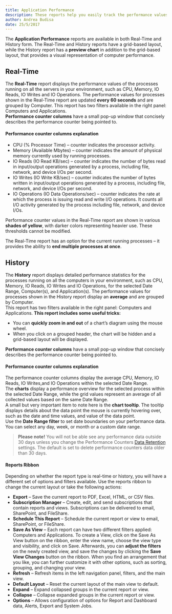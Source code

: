 ```yaml
---
title: Application Performance
description: These reports help you easily track the performance values of the processes running on all the servers in your environment, such as CPU, Memory, IO Reads, IO Writes, and IO Operations.
author: Andrea Budisa
date: 25/5/2017
---
```

The __Application Performance__ reports are available in both Real-Time and History form. The Real-Time and History reports have a grid-based layout, while the History report has a __preview chart__ in addition to the grid-based layout, that provides a visual representation of computer performance.

## Real-Time

The __Real-Time__ report displays the performance values of the processes running on all the servers in your environment, such as CPU, Memory, IO Reads, IO Writes and IO Operations. The performance values for processes shown in the Real-Time report are updated __every 60 seconds__ and are grouped by Computer. This report has two filters available in the right panel: Computers and Applications.  
__Performance counter columns__ have a small pop-up window that concisely describes the performance counter being pointed to.

#### Performance counter columns explanation

+ CPU (% Processor Time) – counter indicates the processor activity.
+ Memory (Available Mbytes) – counter indicates the amount of physical memory currently used by running processes.
+ IO Reads (IO Read KB/sec) – counter indicates the number of bytes read in input/output operations generated by a process, including file, network, and device I/Os per second.
+ IO Writes (IO Write KB/sec) – counter indicates the number of bytes written in input/output operations generated by a process, including file, network, and device I/Os per second.
+ IO Operations (IO Data Operations/sec) – counter indicates the rate at which the process is issuing read and write I/O operations. It counts all I/O activity generated by the process including file, network, and device I/Os.

Performance counter values in the Real-Time report are shown in various __shades of yellow__, with darker colors representing heavier use. These thresholds cannot be modified.

The Real-Time report has an option for the current running processes – it provides the ability to __end multiple processes at once__.

## History

The __History__ report displays detailed performance statistics for the processes running on all the computers in your environment, such as CPU, Memory, IO Reads, IO Writes and IO Operations, for the selected Date Range, Computer(s), and Application(s). The performance values for processes shown in the History report display an __average__ and are grouped by Computer.  
This report has two filters available in the right panel: Computers and Applications.
__This report includes some useful tricks:__

+ You can __quickly zoom in and out__ of a chart’s diagram using the mouse wheel.
+ When you click on a grouped header, the chart will be hidden and a grid-based layout will be displayed.

__Performance counter columns__ have a small pop-up window that concisely describes the performance counter being pointed to.

#### Performance counter columns explanation

The performance counter columns display the average CPU, Memory, IO Reads, IO Writes,and IO Operations within the selected Date Range.  
The __charts__ display a performance overview for the selected process within the selected Date Range, while the grid values represent an average of all collected values based on the same Date Range.  
A small but very important item to note here is the __chart tooltip__. The tooltip displays details about the data point the mouse is currently hovering over, such as the date and time values, and value of the data point.  
Use the __Date Range filter__ to set date boundaries on your performance data. You can select any day, week, or month or a custom date range.

> __Please note!__ You will not be able see any performance data outside 30 days unless you change the Performance Counters [Data Retention](#internal/) settings. The default is set to delete performance counters data older than 30 days.

#### Reports Ribbon

Depending on whether the report type is real-time or history, you will have a different set of options and filters available. Use the reports ribbon to change the current layout or take the following actions:

+ __Export__ – Save the current report to PDF, Excel, HTML, or CSV files.
+ __Subscription Manager__ – Create, edit, and send subscriptions that contain reports and views. Subscriptions can be delivered to email, SharePoint, and FileShare.
+ __Schedule This Report__ – Schedule the current report or view to email, SharePoint, or FileShare.
+ __Save As View__ – Each report can have two different filters applied: Computers and Applications. To create a View, click on the Save As View button on the ribbon, enter the view name, choose the view type and visibility, and click on Save. Afterwards, you can __adjust the filters__ on the newly created view, and save the changes by clicking the __Save View Changes__ button on the ribbon. When you find an arrangement that you like, you can further customize it with other options, such as sorting, grouping, and changing your view.
+ __Refresh__ – Refresh items in the left navigation panel, filters, and the main view.
+ __Default Layout__ – Reset the current layout of the main view to default.
+ __Expand__ – Expand collapsed groups in the current report or view.
+ __Collapse__ – Collapse expanded groups in the current report or view.
+ __Options__ – Allows configuration of options for Report and Dashboard data, Alerts, Export and System Jobs.